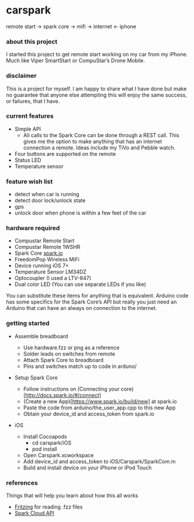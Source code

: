 carspark
========

remote start -> spark core -> mifi -> internet <- iphone

### about this project

I started this project to get remote start working on my car from my iPhone. Much like Viper SmartStart or CompuStar’s Drone Mobile.

### disclaimer

This is a project for myself. I am happy to share what I have done but make no guarantee that anyone else attempting this will enjoy the same success, or failures, that I have.

### current features

* Simple API
  * All calls to the Spark Core can be done through a REST call. This gives me the option to make anything that has an internet connection a remote. Ideas include my TiVo and Pebble watch.
* Four buttons are supported on the remote
* Status LED
* Temperature sensor

### feature wish list
* detect when car is running
* detect door lock/unlock state
* gps
* unlock door when phone is within a few feet of the car

### hardware required

* Compustar Remote Start
* Compustar Remote 1WSHR
* Spark Core [spark.io](http://spark.io/)
* FreedomPop Wireless MiFi
* Device running iOS 7+
* Temperature Sensor LM34DZ
* Optocoupler (I used a LTV-847)
* Dual color LED (You can use separate LEDs if you like)

You can substitute these items for anything that is equivalent. Arduino code has some specifics for the Spark Core’s API but really you just need an Arduino that can have an always on connection to the internet.

### getting started

* Assemble breadboard
  * Use hardware.fzz or png as a reference
  * Solder leads on switches from remote
  * Attach Spark Core to breadboard
  * Pins and switches match up to code in arduno/

* Setup Spark Core
  * Follow instructions on (Connecting your core)[http://docs.spark.io/#/connect]
  * (Create a new App)[https://www.spark.io/build/new] at spark.io
  * Paste the code from arduino/the_user_app.cpp to this new App
  * Obtain your device_id and access_token from spark.io

* iOS
  * Install Cocoapods
    * cd carspark/iOS
    * pod install
  * Open Carspark.xcworkspace
  * Add device_id and access_token to iOS/Carspark/SparkCom.m
  * Build and install device on your iPhone or iPod Touch

### references

Things that will help you learn about how this all works

* [Fritzing](http://fritzing.org/download/) for reading .fzz files
* [Spark Cloud API](https://github.com/spark/docs/blob/master/docs/api.md)
